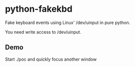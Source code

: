 # python-fakekbd
Fake keyboard events using Linux' /dev/uinput in pure python.

You need write access to /dev/uinput.

## Demo

Start ./poc and quickly focus another window
